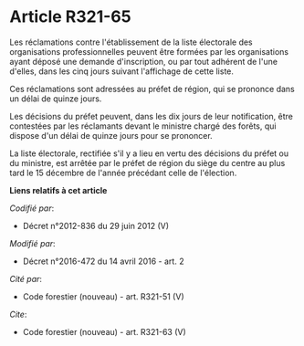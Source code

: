 # Article R321-65

Les réclamations contre l'établissement de la liste électorale des organisations professionnelles peuvent être formées par
les organisations ayant déposé une demande d'inscription, ou par tout adhérent de l'une d'elles, dans les cinq jours suivant
l'affichage de cette liste.

Ces réclamations sont adressées au préfet de région, qui se prononce dans un délai de quinze jours.

Les décisions du préfet peuvent, dans les dix jours de leur notification, être contestées par les réclamants devant le
ministre chargé des forêts, qui dispose d'un délai de quinze jours pour se prononcer.

La liste électorale, rectifiée s'il y a lieu en vertu des décisions du préfet ou du ministre, est arrêtée par le préfet de
région du siège du centre au plus tard le 15 décembre de l'année précédant celle de l'élection.

**Liens relatifs à cet article**

_Codifié par_:

  - Décret n°2012-836 du 29 juin 2012 (V)

_Modifié par_:

  - Décret n°2016-472 du 14 avril 2016 - art. 2

_Cité par_:

  - Code forestier (nouveau) - art. R321-51 (V)

_Cite_:

  - Code forestier (nouveau) - art. R321-63 (V)
